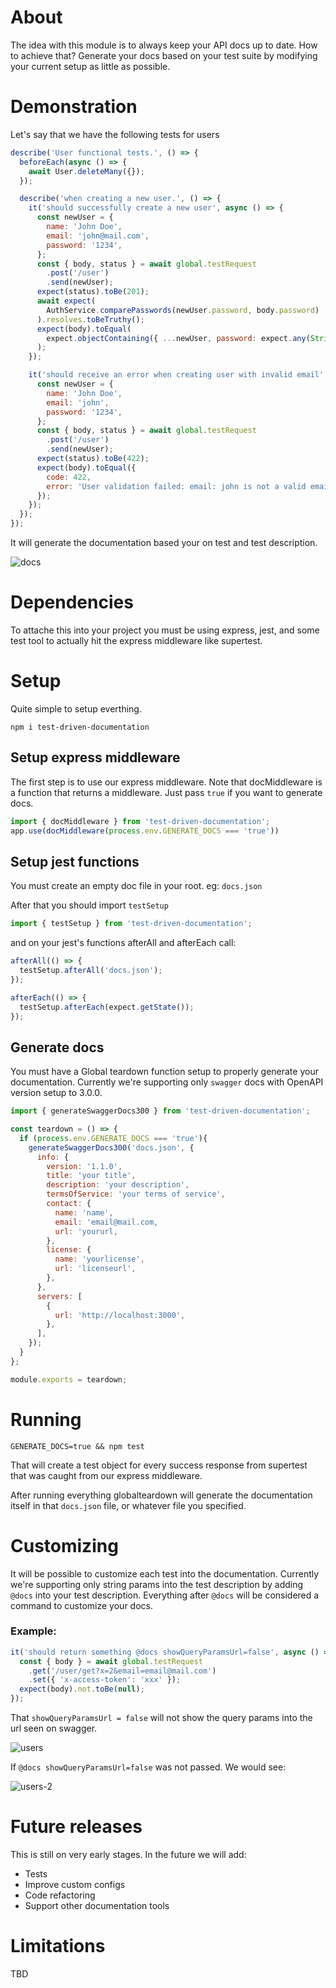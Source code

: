 # About

The idea with this module is to always keep your API docs up to date. How to achieve that? Generate your docs based on your test suite by modifying your current setup as little as possible.

# Demonstration

Let's say that we have the following tests for users

```js
describe('User functional tests.', () => {
  beforeEach(async () => {
    await User.deleteMany({});
  });

  describe('when creating a new user.', () => {
    it('should successfully create a new user', async () => {
      const newUser = {
        name: 'John Doe',
        email: 'john@mail.com',
        password: '1234',
      };
      const { body, status } = await global.testRequest
        .post('/user')
        .send(newUser);
      expect(status).toBe(201);
      await expect(
        AuthService.comparePasswords(newUser.password, body.password)
      ).resolves.toBeTruthy();
      expect(body).toEqual(
        expect.objectContaining({ ...newUser, password: expect.any(String) })
      );
    });

    it('should receive an error when creating user with invalid email', async () => {
      const newUser = {
        name: 'John Doe',
        email: 'john',
        password: '1234',
      };
      const { body, status } = await global.testRequest
        .post('/user')
        .send(newUser);
      expect(status).toBe(422);
      expect(body).toEqual({
        code: 422,
        error: 'User validation failed: email: john is not a valid email',
      });
    });
  });
});
```

It will generate the documentation based your on test and test description.

![docs](./static/docs.png)

# Dependencies

To attache this into your project you must be using express, jest, and some test tool to actually hit the express middleware like supertest.

# Setup

Quite simple to setup everthing.

```
npm i test-driven-documentation
```

## Setup express middleware

The first step is to use our express middleware. 
Note that docMiddleware is a function that returns a middleware. Just pass `true` if you want to generate docs.

```js
import { docMiddleware } from 'test-driven-documentation';
app.use(docMiddleware(process.env.GENERATE_DOCS === 'true'))
```

## Setup jest functions

You must create an empty doc file in your root. eg: `docs.json`

After that you should import `testSetup`

```js
import { testSetup } from 'test-driven-documentation';
```

and on your jest's functions afterAll and afterEach call:

```js
afterAll(() => {
  testSetup.afterAll('docs.json');
});

afterEach(() => {
  testSetup.afterEach(expect.getState());
});
```

## Generate docs

You must have a Global teardown function setup to properly generate your documentation. Currently we're supporting only `swagger` docs with OpenAPI version setup to 3.0.0.

```js
import { generateSwaggerDocs300 } from 'test-driven-documentation';

const teardown = () => {
  if (process.env.GENERATE_DOCS === 'true'){
    generateSwaggerDocs300('docs.json', {
      info: {
        version: '1.1.0',
        title: 'your title',
        description: 'your description',
        termsOfService: 'your terms of service',
        contact: {
          name: 'name',
          email: 'email@mail.com,
          url: 'yoururl,
        },
        license: {
          name: 'yourlicense',
          url: 'licenseurl',
        },
      },
      servers: [
        {
          url: 'http://localhost:3000',
        },
      ],
    });
  }
};

module.exports = teardown;
```

# Running

```
GENERATE_DOCS=true && npm test
```

That will create a test object for every success response from supertest that was caught from our express middleware.

After running everything globalteardown will generate the documentation itself in that `docs.json` file, or whatever file you specified.

# Customizing

It will be possible to customize each test into the documentation. Currently we're supporting only string params into the test description by adding `@docs` into your test description. Everything after `@docs` will be considered a command to customize your docs.

### Example:

```js
it('should return something @docs showQueryParamsUrl=false', async () => {
  const { body } = await global.testRequest
    .get('/user/get?x=2&email=email@mail.com')
    .set({ 'x-access-token': 'xxx' });
  expect(body).not.toBe(null);
});
```

That `showQueryParamsUrl = false` will not show the query params into the url seen on swagger.

![users](./static/users.png)

If `@docs showQueryParamsUrl=false` was not passed. We would see:

![users-2](./static/users-2.png)

# Future releases

This is still on very early stages. In the future we will add:

- Tests
- Improve custom configs
- Code refactoring
- Support other documentation tools

# Limitations

TBD